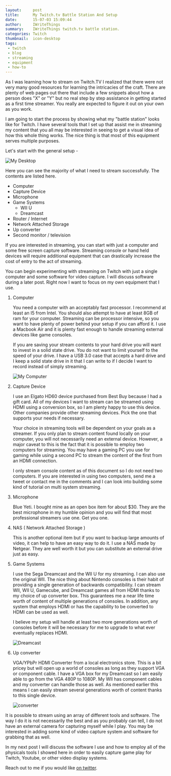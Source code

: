 ```yaml
---
layout:     post
title:      My Twitch.tv Battle Station And Setup
date:		15-07-03 15:09:44
author:     IWriteThings
summary:    IWriteThings twitch.tv battle station.
categories: Twitch
thumbnail:  icon-desktop
tags:
 - twitch
 - blog
 - streaming
 - equipment
 - how-to
---
```


As I was learning how to stream on Twitch.TV I realized that there were
not very many good resources for learning the intricacies of the craft.
There are plenty of web pages out there that include a few snippets
about how a person does "X" or "Y" but no real step by step assistance
in getting started as a first time streamer. You really are expected to
figure it out on your own as you work.

I am going to start the process by showing what my "battle station"
looks like for Twitch. I have several tools that I set up that assist me
in streaming my content that you all may be interested in seeing to get
a visual idea of how this whole thing works. The nice thing is that most
of this equipment serves multiple purposes.

Let's start with the general setup -

![My Desktop][desktop]

Here you can see the majority of what I need to stream successfully. The
contents are listed here.

- Computer
- Capture Device
- Microphone
- Game Systems
    - WII U
    - Dreamcast
- Router / Internet
- Network Attached Storage
- Up converter
- Second monitor / television

If you are interested in streaming, you can start with just a computer and some
free screen capture software. Streaming console or hand held devices will
require additional equipment that can drastically increase the cost of entry to
the act of streaming.

You can begin experimenting with streaming on Twitch with just a single computer
and some software for video capture. I will discuss software during a later
post. Right now I want to focus on my own equipment that I use.

1. Computer
   
    You need a computer with an acceptably fast processor. I recommend
    at least an I5 from Intel. You should also attempt to have at least
    8GB of ram for your computer. Streaming can be processor intensive,
    so you want to have plenty of power behind your setup if you can
    afford it. I use a Macbook Air and it is plenty fast enough to
    handle streaming external devices like game consoles.

    If you are saving your stream contents to your hard drive you will
    want to invest in a solid state drive. You do not want to limit
    yourself to the speed of your drive. I have a USB 3.0 case that
    accepts a hard drive and I keep a solid state drive in it that I can
    write to if I decide I want to record instead of simply streaming.

   ![My Computer][computer]

2. Capture Device

    I use an Elgato HD60 device purchased from Best Buy because I had
    a gift card. All of my devices I want to stream can be streamed
    using HDMI using a conversion box, so I am plenty happy to use this
    device. Other companies provide other streaming devices. Pick the
    one that supports your needs if necessary.

    Your choice in streaming tools will be dependent on your goals as a
    streamer. If you only plan to stream content found locally on your
    computer, you will not necessarily need an external device. However,
    a major caveat to this is the fact that it is possible to employ two
    computers for streaming. You may have a gaming PC you use for gaming
    while using a second PC to stream the content of the first from an
    HDMI connection.

    I only stream console content as of this document so I do not need
    two computers. If you are interested in using two computers, send me
    a tweet or contact me in the comments and I can look into building
    some kind of tutorial on multi system streaming.

3. Microphone

    Blue Yeti. I bought mine as an open box item for about $30. They are
    the best microphone in my humble opinion and you will find that most
    professional streamers use one. Get you one.

4. NAS ( Network Attached Storage )

    This is another optional item but if you want to backup large
    amounts of video, it can help to have an easy way to do it. I use a
    NAS made by Netgear. They are well worth it but you can substitute
    an external drive just as easy.

5. Game Systems

    I use the Sega Dreamcast and the WII U for my streaming. I can
    also use the original WII. The nice thing about Nintendo consoles
    is their habit of providing a single generation of backwards
    compatibility. I can stream WII, WII U, Gamecube, and Dreamcast
    games all from HDMI thanks to my choice of up converter box.
    This guarantees me a near life time worth of content of multiple
    generations of consoles. In addition, any system that employs HDMI
    or has the capability to be converted to HDMI can be used as well.

    I believe my setup will handle at least two more generations worth
    of consoles before it will be necessary for me to upgrade to what
    ever eventually replaces HDMI.
   
   ![Dreamcast][dreamcast]

6. Up converter

    VGA/YPbPr HDMI Converter from a local electronics store. This is
    a bit pricey but will open up a world of consoles as long as they
    support VGA or component cable. I have a VGA box for my Dreamcast
    so I am easily able to go from the VGA 480P to 1080P. My WII has
    component cables and my converter can handle those as well. As
    mentioned earlier this means I can easily stream several generations
    worth of content thanks to this single device.
   
   ![converter][converter]

It is possible to stream using an array of different tools and software. The way
I do it is not necessarily the best and as you probably can tell, I do not have
an external camera for capturing myself while I play. You may be interested in
adding some kind of video capture system and software for grabbing that as well.

In my next post I will discuss the software I use and how to employ all of the
physicals tools I showed here in order to easily capture game play for Twitch,
Youtube, or other video display systems.

Reach out to me if you would like [on twitter][99].

[desktop]:https://i.imgur.com/WG29t9f.jpg "My Battle Station"
[computer]:https://i.imgur.com/qTh0C1z.jpg "My Computer"
[dreamcast]:https://i.imgur.com/72UKxPx.jpg "Sega Dreamcast"
[converter]:https://i.imgur.com/DjSoaJ7.jpg "Image Converter"
[99]: https://www.twitter.com/realtarotgamer/
